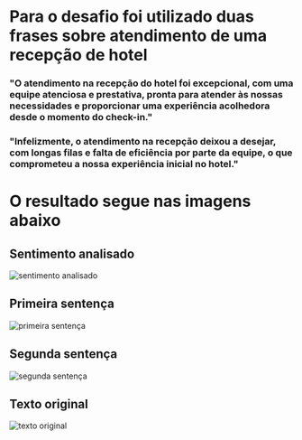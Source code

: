 # Para o desafio foi utilizado duas frases sobre atendimento de uma recepção de hotel

### "O atendimento na recepção do hotel foi excepcional, com uma equipe atenciosa e prestativa, pronta para atender às nossas necessidades e proporcionar uma experiência acolhedora desde o momento do check-in."

### "Infelizmente, o atendimento na recepção deixou a desejar, com longas filas e falta de eficiência por parte da equipe, o que comprometeu a nossa experiência inicial no hotel."

# O resultado segue nas imagens abaixo

## Sentimento analisado
![sentimento analisado](https://github.com/1709971/desafioLanguageStudio/assets/80554521/44da32b6-9d6b-4c10-97f9-7ffd9c34470c)

## Primeira sentença
![primeira sentença](https://github.com/1709971/desafioLanguageStudio/assets/80554521/c7375495-0709-44c9-b1f3-d84327089a15)

## Segunda sentença
![segunda sentença](https://github.com/1709971/desafioLanguageStudio/assets/80554521/d559ee0b-bb66-4ba8-a545-829753c80785)

## Texto original
![texto original](https://github.com/1709971/desafioLanguageStudio/assets/80554521/83ff5cc2-9ede-4655-bbd6-03876a7ba015)
